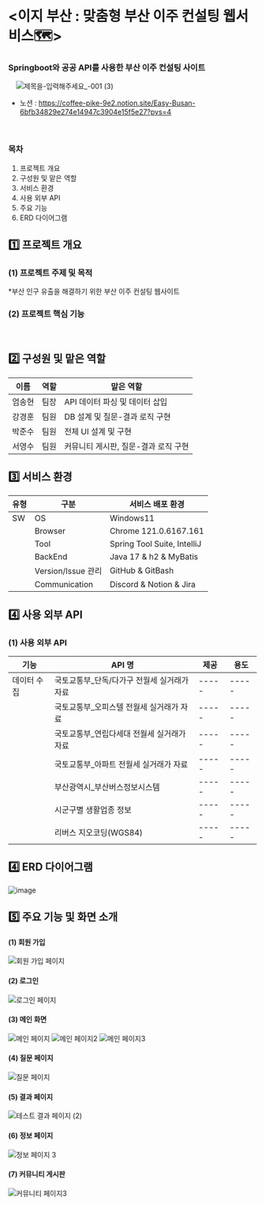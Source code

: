 # <이지 부산 : 맞춤형 부산 이주 컨설팅 웹서비스🗺>
### Springboot와 공공 API를 사용한 부산 이주 컨설팅 사이트
&nbsp; 
&nbsp;
![제목을-입력해주세요_-001 (3)](https://github.com/user-attachments/assets/93c138a0-5207-4152-94f2-aa9bc3cc1e40)


* 노션 : https://coffee-pike-9e2.notion.site/Easy-Busan-6bfb34829e274e14947c3904e15f5e27?pvs=4



&nbsp;
### 목차
1. 프로젝트 개요
2. 구성원 및 맡은 역할
3. 서비스 환경
4. 사용 외부 API
5. 주요 기능
6. ERD 다이어그램
&nbsp; &nbsp;&nbsp;
## 1️⃣ 프로젝트 개요
### (1) 프로젝트 주제 및 목적
*부산 인구 유출을 해결하기 위한 부산 이주 컨설팅 웹사이트
### (2) 프로젝트 핵심 기능
&nbsp; 
## 2️⃣ 구성원 및 맡은 역할
|이름|역할|맡은 역할|
|------|---|---|
|엄송현|팀장| API 데이터 파싱 및 데이터 삽입 |
|강경훈|팀원| DB 설계 및 질문-결과 로직 구현 |
|박준수|팀원| 전체 UI 설계 및 구현 |
|서영수|팀원| 커뮤니티 게시판, 질문-결과 로직 구현 |
## 3️⃣ 서비스 환경 
|유형|구분|서비스 배포 환경|
|------|---|---|
|SW|OS| Windows11 |
||Browser| Chrome 121.0.6167.161 |
||Tool| Spring Tool Suite, IntelliJ |
||BackEnd| Java 17 & h2 & MyBatis |
||Version/Issue 관리| GitHub & GitBash |
||Communication| Discord & Notion & Jira |

## 4️⃣ 사용 외부 API
### (1) 사용 외부 API
|기능|API 명|제공|용도|
|------|---|---|---|
|데이터 수집|국토교통부_단독/다가구 전월세 실거래가 자료|-----|-----|
||국토교통부_오피스텔 전월세 실거래가 자료|-----|-----|
||국토교통부_연립다세대 전월세 실거래가 자료|-----|-----|
||국토교통부_아파트 전월세 실거래가 자료|-----|-----|
||부산광역시_부산버스정보시스템|-----|-----|
||시군구별 생활업종 정보|-----|-----|
||리버스 지오코딩(WGS84)|-----|-----|

## 4️⃣ ERD 다이어그램
![image](https://github.com/user-attachments/assets/6a4942c3-f8ae-4d58-830d-ca5e41111ea2)


## 5️⃣ 주요 기능 및 화면 소개 &nbsp;
#### (1) 회원 가입
![회원 가입 페이지](https://github.com/user-attachments/assets/495278c1-b07c-4209-8550-ae0141e14cb5)

#### (2) 로그인
![로그인 페이지](https://github.com/user-attachments/assets/855cf953-996d-4f87-ac9d-fd077b1deb56)

#### (3) 메인 화면
![메인 페이지](https://github.com/user-attachments/assets/1c850912-fa4a-4aed-99b5-e3a6642e550b)
![메인 페이지2](https://github.com/user-attachments/assets/568adfa9-7b09-4834-8a29-0ee48e9ba57c)
![메인 페이지3](https://github.com/user-attachments/assets/53e021cb-9f0b-4c39-80f2-44d725940cba)

#### (4) 질문 페이지
![질문 페이지](https://github.com/user-attachments/assets/d61eea5b-f376-41be-85bc-fbf6a50f42d0)

#### (5) 결과 페이지
![테스트 결과 페이지 (2)](https://github.com/user-attachments/assets/a578bc09-4f69-4620-bba5-92f7a1a76093)

#### (6) 정보 페이지
![정보 페이지 3](https://github.com/user-attachments/assets/44df2e0a-fb7f-4a95-963b-a5342eb7d2e1)

#### (7) 커뮤니티 게시판
![커뮤니티 페이지3](https://github.com/user-attachments/assets/28332183-c85a-4395-acac-6c491bdd5372)

